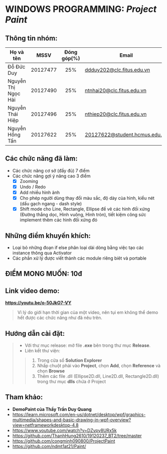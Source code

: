 # WINDOWS PROGRAMMING: **_Project Paint_**

## Thông tin nhóm:

| Họ và tên           |   MSSV   | Đóng góp(%) | Email                         |
| ------------------- | :------: | :---------: | ----------------------------- |
| Đỗ Đức Duy          | 20127477 |     25%     | ddduy202@clc.fitus.edu.vn     |
| Nguyễn Thị Ngọc Hải | 20127490 |     25%     | ntnhai20@clc.fitus.edu.vn     |
| Nguyễn Thái Hiệp    | 20127496 |     25%     | nthiep20@clc.fitus.edu.vn     |
| Nguyễn Hồng Tấn     | 20127622 |     25%     | 20127622@student.hcmus.edu.vn |


## Các chức năng đã làm:

-   Các chức năng cơ sở (đầy đủ) 7 điểm
-   Các chức năng gợi ý nâng cao 3 điểm
    - [x] Zooming
    - [x] Undo / Redo
    - [x] Add nhiều hình ảnh
    - [x] Cho phép người dùng thay đổi màu sắc, độ dày của hình, kiểu nét (dấu gạch ngang - dash style)
    - [x] Shift mode cho Line, Rectangle, Ellipse để vẽ các hình đối xứng (Đường thẳng dọc, Hình vuông, Hình tròn), tiết kiệm công sức implement thêm các hình đối xứng đó

## Những điểm khuyến khích:

-   Loại bỏ những đoạn if else phân loại dài dòng bằng việc tạo các instance thông qua Activator
-   Các phần xử lý được viết thành các module riêng biêt và portable

## **ĐIỂM MONG MUỐN: 10đ**

## Link video demo:

**https://youtu.be/o-50JkO7-VY**

> Vì lý do giới hạn thời gian của một video, nên tụi em không thể demo hết được các chức năng như đã nêu trên.

## Hướng dẫn cài đặt:

> -   Với thư mục release: mở file **.exe** bên trong thư mục **Release**.
> -   Liên kết thư viện:
>> 1. Trong cửa sổ **Solution Explorer**
>> 2. Nhấp chuột phải vào **Project**, chọn **Add**, chọn **Reference** và chọn **Browse**
>> 3. Thêm các file .dll (Ellipse2D.dll, Line2D.dll, Rectangle2D.dll) trong thư mục **dlls** chứa ở Project

## Tham khảo:

-   **DemoPaint của Thầy Trần Duy Quang**
-   https://learn.microsoft.com/en-us/dotnet/desktop/wpf/graphics-multimedia/shapes-and-basic-drawing-in-wpf-overview?view=netframeworkdesktop-4.8
-   https://www.youtube.com/watch?v=DZypy8URx5k
-   https://github.com/ThanhHung2610/19120237_BT2/tree/master
-   https://github.com/congminh090800/ProjectPaint
-   https://github.com/ndmt1at21/Paint/
